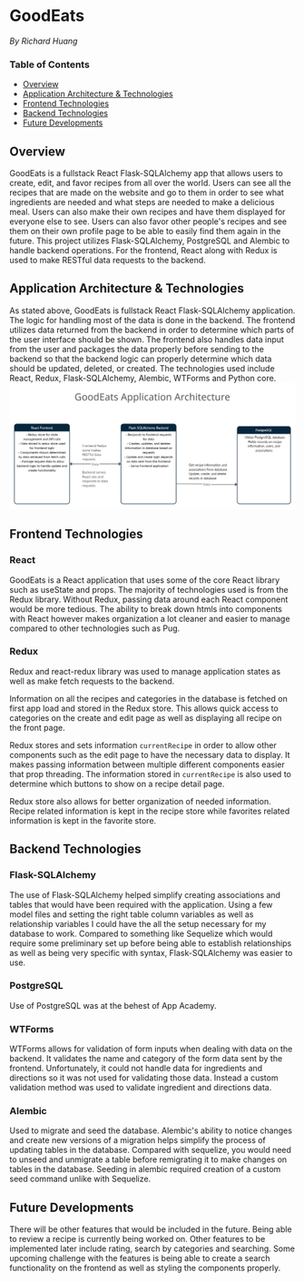 # GoodEats

*By Richard Huang*

### Table of Contents
- [Overview](https://github.com/rzh150030/GoodEats#overview)
- [Application Architecture & Technologies](https://github.com/rzh150030/GoodEats#application-architecture-&-technologies)
- [Frontend Technologies](https://github.com/rzh150030/GoodEats#frontend-technologies)
- [Backend Technologies](https://github.com/rzh150030/GoodEats#backend-technologies)
- [Future Developments](https://github.com/rzh150030/GoodEats#future-developments)

## Overview
GoodEats is a fullstack React Flask-SQLAlchemy app that allows users to create, edit, and favor recipes from all over the world.
Users can see all the recipes that are made on the website and go to them in order to see what ingredients are needed and what steps are needed to make a delicious meal. 
Users can also make their own recipes and have them displayed for everyone else to see. Users can also favor other people's recipes and see them on their own profile page to be able to easily find them again in the future. This project utilizes Flask-SQLAlchemy, PostgreSQL and Alembic to handle backend operations. For the frontend, React along with Redux is used to make RESTful data requests to the backend.

## Application Architecture & Technologies
As stated above, GoodEats is fullstack React Flask-SQLAlchemy application. The logic for handling most of the data is done in the backend. The frontend utilizes data returned from the backend in order to determine which parts of the user interface should be shown. The frontend also handles data input from the user and packages the data properly before sending to the backend so that the backend logic can properly determine which data should be updated, deleted, or created. The technologies used include React, Redux, Flask-SQLAlchemy, Alembic, WTForms and Python core. 
![](https://github.com/rzh150030/GoodEats/blob/main/images/UML-diagram-data-flow.png)

## Frontend Technologies
### React
GoodEats is a React application that uses some of the core React library such as useState and props. The majority of technologies used is from the Redux library. Without Redux, passing data around each React component would be more tedious. The ability to break down htmls into components with React however makes organization a lot cleaner and easier to manage compared to other technologies such as Pug.

### Redux
Redux and react-redux library was used to manage application states as well as make fetch requests to the backend. 

Information on all the recipes and categories in the database is fetched on first app load and stored in the Redux store. This allows quick access to categories on the create and edit page as well as displaying all recipe on the front page.

Redux stores and sets information ```currentRecipe``` in order to allow other components such as the edit page to have the necessary data to display. It makes passing information between multiple different components easier that prop threading. The information stored in ```currentRecipe``` is also used to determine which buttons to show on a recipe detail page.

Redux store also allows for better organization of needed information. Recipe related information is kept in the recipe store while favorites related information is kept in the favorite store. 

## Backend Technologies
### Flask-SQLAlchemy
The use of Flask-SQLAlchemy helped simplify creating associations and tables that would have been required with the application. Using a few model files and setting the right table column variables as well as relationship variables I could have the all the setup necessary for my database to work. Compared to something like Sequelize which would require some preliminary set up before being able to establish relationships as well as being very specific with syntax, Flask-SQLAlchemy was easier to use.
### PostgreSQL
Use of PostgreSQL was at the behest of App Academy.
### WTForms
WTForms allows for validation of form inputs when dealing with data on the backend. It validates the name and category of the form data sent by the frontend. Unfortunately, it could not handle data for ingredients and directions so it was not used for validating those data. Instead a custom validation method was used to validate ingredient and directions data.
### Alembic
Used to migrate and seed the database. Alembic's ability to notice changes and create new versions of a migration helps simplify the process of updating tables in the database. Compared with sequelize, you would need to unseed and unmigrate a table before remigrating it to make changes on tables in the database. Seeding in alembic required creation of a custom seed command unlike with Sequelize.

## Future Developments
There will be other features that would be included in the future. Being able to review a recipe is currently being worked on. Other features to be implemented later include rating, search by categories and searching. Some upcoming challenge with the features is being able to create a search functionality on the frontend as well as styling the components properly.
